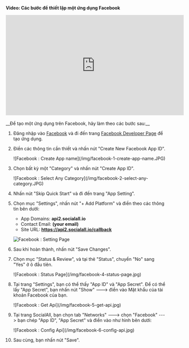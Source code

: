 __Video: Các bước để thiết lập một ứng dụng Facebook__

<iframe width="560" height="315" src="https://www.youtube.com/embed/2xt8w-yQHgk" frameborder="0" allowfullscreen></iframe>
<br /><br />
__Để tạo một ứng dụng trên Facebook, hãy làm theo các bước sau:__

1. Đăng nhập vào [Facebook](http://www.facebook.com) và đi đến trang [Facebook Developer Page](https://developers.facebook.com/quickstarts/?platform=web) để tạo ứng dụng.
2. Điền các thông tin cần thiết và nhấn nút "Create New Facebook App ID".
    <div class="soclall-br"></div>
    ![Facebook : Create App name](/img/facebook-1-create-app-name.JPG)
    <div class="soclall-br"></div>
3. Chọn bất kỳ một "Category" và nhấn nút "Create App ID".
    <div class="soclall-br"></div>
    ![Facebook : Select Any Category](/img/facebook-2-select-any-category.JPG)
    <div class="soclall-br"></div>
4. Nhấn nút "Skip Quick Start" và đi đến trang "App Setting".
5. Chọn mục "Settings", nhấn nút "+ Add Platform"  và điền theo các thông tin bên dưới:
    * App Domains: __api2.socialall.io__
    * Contact Email: __(your email)__
    * Site URL: __https://api2.socialall.io/callback__  

    ![Facebook : Setting Page](/img/facebook-3-setting-page.JPG)
    <div class="soclall-br"></div>

6. Sau khi hoàn thành, nhấn nút "Save Changes".   
7. Chọn mục "Status & Review", và tại thẻ "Status", chuyển "No" sang "Yes" ở ô đầu tiên. 
    <div class="soclall-br"></div>
    ![Facebook : Status Page](/img/facebook-4-status-page.jpg)
    <div class="soclall-br"></div>    
8. Tại trang "Settings", bạn có thể thấy "App ID" và "App Secret". Để có thể lấy "App Secret", bạn nhấn nút "Show" ---> điền vào Mật khẩu của tài khoản Facebook của bạn.
    <div class="soclall-br"></div>
    ![Facebook : Get Api](/img/facebook-5-get-api.jpg)
    <div class="soclall-br"></div>
9. Tại trang SocialAll, bạn chọn tab "Networks" ---> chọn "Facebook" ---> bạn chép "App ID", "App Secret" và điền vào như hình bên dưới:
    <div class="soclall-br"></div>
    ![Facebook : Config Api](/img/facebook-6-config-api.jpg)
    <div class="soclall-br"></div>
10. Sau cùng, bạn nhấn nút "Save".